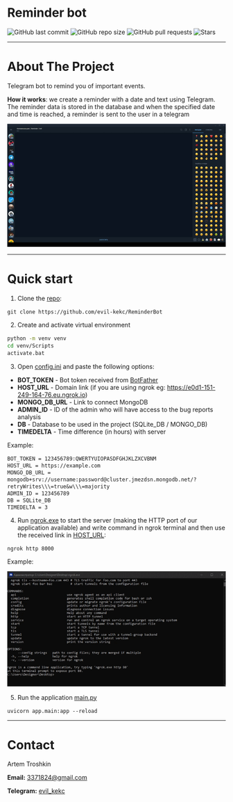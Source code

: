 # Reminder bot

![GitHub last commit](https://img.shields.io/github/last-commit/evil-kekc/ReminderBot)
![GitHub repo size](https://img.shields.io/github/repo-size/evil-kekc/ReminderBot)
![GitHub pull requests](https://img.shields.io/github/issues-pr/evil-kekc/ReminderBot)
![Stars](https://img.shields.io/github/stars/evil-kekc/ReminderBot?style=social)

---

# About The Project

Telegram bot to remind you of important events.

**How it works**: we create a reminder with a date and text using Telegram. The reminder data is stored in the database
and
when the specified date and time is reached, a reminder is sent to the user in a telegram

![til](images/UsageExample.gif)

---

# Quick start

1. Clone the [repo](https://github.com/evil-kekc/ReminderBot):

```
git clone https://github.com/evil-kekc/ReminderBot
```

2. Create and activate virtual environment

  ```sh
  python -m venv venv
  cd venv/Scripts
  activate.bat
  ```

3. Open [config.ini](config/config.ini) and paste the following options:

* **BOT_TOKEN** - Bot token received from [BotFather](https://t.me/BotFather)
* **HOST_URL** - Domain link (if you are using ngrok eg: https://e0d1-151-249-164-76.eu.ngrok.io)
* **MONGO_DB_URL** - Link to connect MongoDB
* **ADMIN_ID** - ID of the admin who will have access to the bug reports analysis
* **DB** - Database to be used in the project (SQLite_DB / MONGO_DB)
* **TIMEDELTA** - Time difference (in hours) with server

Example:

```
BOT_TOKEN = 123456789:QWERTYUIOPASDFGHJKLZXCVBNM
HOST_URL = https://example.com
MONGO_DB_URL = mongodb+srv://username:password@cluster.jmezdsn.mongodb.net/?retryWrites\\\=true&w\\\=majority
ADMIN_ID = 123456789
DB = SQLite_DB
TIMEDELTA = 3
```

4. Run [ngrok.exe](config/ngrok.exe) to start the server (making the HTTP port of our application available) and write
   command in ngrok terminal and then use the received link in [HOST_URL](config/config.ini):

```
ngrok http 8000
```

Example:

![til](images/NgrokExample.gif)



5. Run the application [main.py](app/main.py)

```
uvicorn app.main:app --reload
```

---

# Contact

Artem Troshkin

**Email:** 3371824@gmail.com

**Telegram:** [evil_kekc](https://t.me/evil_kekc)

